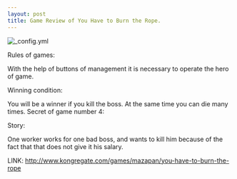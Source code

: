 ```yaml
---
layout: post
title: Game Review of You Have to Burn the Rope.
---
```


![_config.yml](https://i.ytimg.com/vi/uDR_pFPyPO0/maxresdefault.jpg)

Rules of games:

With the help of buttons of management it is necessary to operate the hero of game.

Winning condition:

You will be a winner if you kill the boss. At the same time you can die many times. Secret of game number 4:

Story:

One worker works for one bad boss, and wants to kill him because of the fact that that does not give it his salary.

LINK: http://www.kongregate.com/games/mazapan/you-have-to-burn-the-rope
